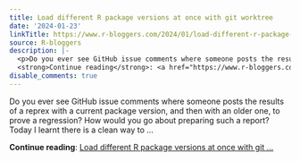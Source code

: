 ```yaml
---
title: Load different R package versions at once with git worktree
date: '2024-01-23'
linkTitle: https://www.r-bloggers.com/2024/01/load-different-r-package-versions-at-once-with-git-worktree/
source: R-bloggers
description: |-
  <p>Do you ever see GitHub issue comments where someone posts the results of a reprex with a current package version, and then with an older one, to prove a regression? How would you go about preparing such a report? Today I learnt there is a clean way to ...</p>
  <strong>Continue reading</strong>: <a href="https://www.r-bloggers.com/2024/01/load-different-r-package-versions-at-once-with-git-worktree/">Load different R package versions at once with git ...
disable_comments: true
---
```

<p>Do you ever see GitHub issue comments where someone posts the results of a reprex with a current package version, and then with an older one, to prove a regression? How would you go about preparing such a report? Today I learnt there is a clean way to ...</p>
<strong>Continue reading</strong>: <a href="https://www.r-bloggers.com/2024/01/load-different-r-package-versions-at-once-with-git-worktree/">Load different R package versions at once with git ...